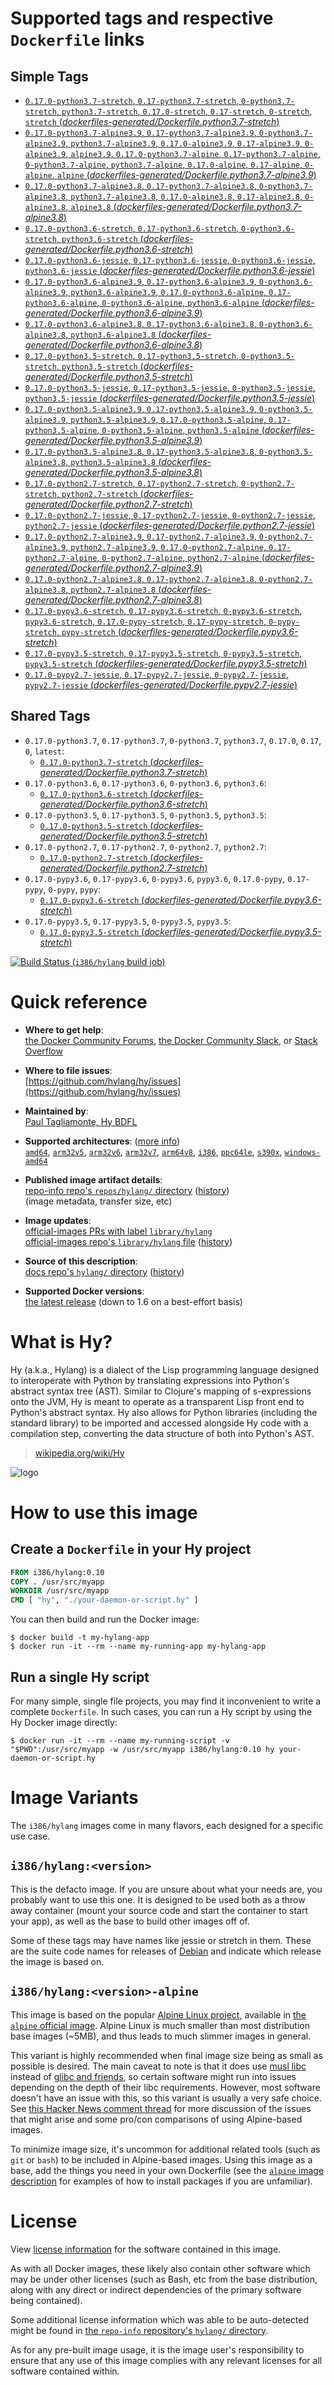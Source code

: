 <!--

********************************************************************************

WARNING:

    DO NOT EDIT "hylang/README.md"

    IT IS AUTO-GENERATED

    (from the other files in "hylang/" combined with a set of templates)

********************************************************************************

-->

# Supported tags and respective `Dockerfile` links

## Simple Tags

-	[`0.17.0-python3.7-stretch`, `0.17-python3.7-stretch`, `0-python3.7-stretch`, `python3.7-stretch`, `0.17.0-stretch`, `0.17-stretch`, `0-stretch`, `stretch` (*dockerfiles-generated/Dockerfile.python3.7-stretch*)](https://github.com/hylang/docker-hylang/blob/4955634c25411cd05d9c4e0f933de67a89ba7c38/dockerfiles-generated/Dockerfile.python3.7-stretch)
-	[`0.17.0-python3.7-alpine3.9`, `0.17-python3.7-alpine3.9`, `0-python3.7-alpine3.9`, `python3.7-alpine3.9`, `0.17.0-alpine3.9`, `0.17-alpine3.9`, `0-alpine3.9`, `alpine3.9`, `0.17.0-python3.7-alpine`, `0.17-python3.7-alpine`, `0-python3.7-alpine`, `python3.7-alpine`, `0.17.0-alpine`, `0.17-alpine`, `0-alpine`, `alpine` (*dockerfiles-generated/Dockerfile.python3.7-alpine3.9*)](https://github.com/hylang/docker-hylang/blob/4955634c25411cd05d9c4e0f933de67a89ba7c38/dockerfiles-generated/Dockerfile.python3.7-alpine3.9)
-	[`0.17.0-python3.7-alpine3.8`, `0.17-python3.7-alpine3.8`, `0-python3.7-alpine3.8`, `python3.7-alpine3.8`, `0.17.0-alpine3.8`, `0.17-alpine3.8`, `0-alpine3.8`, `alpine3.8` (*dockerfiles-generated/Dockerfile.python3.7-alpine3.8*)](https://github.com/hylang/docker-hylang/blob/4955634c25411cd05d9c4e0f933de67a89ba7c38/dockerfiles-generated/Dockerfile.python3.7-alpine3.8)
-	[`0.17.0-python3.6-stretch`, `0.17-python3.6-stretch`, `0-python3.6-stretch`, `python3.6-stretch` (*dockerfiles-generated/Dockerfile.python3.6-stretch*)](https://github.com/hylang/docker-hylang/blob/4955634c25411cd05d9c4e0f933de67a89ba7c38/dockerfiles-generated/Dockerfile.python3.6-stretch)
-	[`0.17.0-python3.6-jessie`, `0.17-python3.6-jessie`, `0-python3.6-jessie`, `python3.6-jessie` (*dockerfiles-generated/Dockerfile.python3.6-jessie*)](https://github.com/hylang/docker-hylang/blob/4955634c25411cd05d9c4e0f933de67a89ba7c38/dockerfiles-generated/Dockerfile.python3.6-jessie)
-	[`0.17.0-python3.6-alpine3.9`, `0.17-python3.6-alpine3.9`, `0-python3.6-alpine3.9`, `python3.6-alpine3.9`, `0.17.0-python3.6-alpine`, `0.17-python3.6-alpine`, `0-python3.6-alpine`, `python3.6-alpine` (*dockerfiles-generated/Dockerfile.python3.6-alpine3.9*)](https://github.com/hylang/docker-hylang/blob/4955634c25411cd05d9c4e0f933de67a89ba7c38/dockerfiles-generated/Dockerfile.python3.6-alpine3.9)
-	[`0.17.0-python3.6-alpine3.8`, `0.17-python3.6-alpine3.8`, `0-python3.6-alpine3.8`, `python3.6-alpine3.8` (*dockerfiles-generated/Dockerfile.python3.6-alpine3.8*)](https://github.com/hylang/docker-hylang/blob/4955634c25411cd05d9c4e0f933de67a89ba7c38/dockerfiles-generated/Dockerfile.python3.6-alpine3.8)
-	[`0.17.0-python3.5-stretch`, `0.17-python3.5-stretch`, `0-python3.5-stretch`, `python3.5-stretch` (*dockerfiles-generated/Dockerfile.python3.5-stretch*)](https://github.com/hylang/docker-hylang/blob/4955634c25411cd05d9c4e0f933de67a89ba7c38/dockerfiles-generated/Dockerfile.python3.5-stretch)
-	[`0.17.0-python3.5-jessie`, `0.17-python3.5-jessie`, `0-python3.5-jessie`, `python3.5-jessie` (*dockerfiles-generated/Dockerfile.python3.5-jessie*)](https://github.com/hylang/docker-hylang/blob/4955634c25411cd05d9c4e0f933de67a89ba7c38/dockerfiles-generated/Dockerfile.python3.5-jessie)
-	[`0.17.0-python3.5-alpine3.9`, `0.17-python3.5-alpine3.9`, `0-python3.5-alpine3.9`, `python3.5-alpine3.9`, `0.17.0-python3.5-alpine`, `0.17-python3.5-alpine`, `0-python3.5-alpine`, `python3.5-alpine` (*dockerfiles-generated/Dockerfile.python3.5-alpine3.9*)](https://github.com/hylang/docker-hylang/blob/4955634c25411cd05d9c4e0f933de67a89ba7c38/dockerfiles-generated/Dockerfile.python3.5-alpine3.9)
-	[`0.17.0-python3.5-alpine3.8`, `0.17-python3.5-alpine3.8`, `0-python3.5-alpine3.8`, `python3.5-alpine3.8` (*dockerfiles-generated/Dockerfile.python3.5-alpine3.8*)](https://github.com/hylang/docker-hylang/blob/4955634c25411cd05d9c4e0f933de67a89ba7c38/dockerfiles-generated/Dockerfile.python3.5-alpine3.8)
-	[`0.17.0-python2.7-stretch`, `0.17-python2.7-stretch`, `0-python2.7-stretch`, `python2.7-stretch` (*dockerfiles-generated/Dockerfile.python2.7-stretch*)](https://github.com/hylang/docker-hylang/blob/4955634c25411cd05d9c4e0f933de67a89ba7c38/dockerfiles-generated/Dockerfile.python2.7-stretch)
-	[`0.17.0-python2.7-jessie`, `0.17-python2.7-jessie`, `0-python2.7-jessie`, `python2.7-jessie` (*dockerfiles-generated/Dockerfile.python2.7-jessie*)](https://github.com/hylang/docker-hylang/blob/4955634c25411cd05d9c4e0f933de67a89ba7c38/dockerfiles-generated/Dockerfile.python2.7-jessie)
-	[`0.17.0-python2.7-alpine3.9`, `0.17-python2.7-alpine3.9`, `0-python2.7-alpine3.9`, `python2.7-alpine3.9`, `0.17.0-python2.7-alpine`, `0.17-python2.7-alpine`, `0-python2.7-alpine`, `python2.7-alpine` (*dockerfiles-generated/Dockerfile.python2.7-alpine3.9*)](https://github.com/hylang/docker-hylang/blob/4955634c25411cd05d9c4e0f933de67a89ba7c38/dockerfiles-generated/Dockerfile.python2.7-alpine3.9)
-	[`0.17.0-python2.7-alpine3.8`, `0.17-python2.7-alpine3.8`, `0-python2.7-alpine3.8`, `python2.7-alpine3.8` (*dockerfiles-generated/Dockerfile.python2.7-alpine3.8*)](https://github.com/hylang/docker-hylang/blob/4955634c25411cd05d9c4e0f933de67a89ba7c38/dockerfiles-generated/Dockerfile.python2.7-alpine3.8)
-	[`0.17.0-pypy3.6-stretch`, `0.17-pypy3.6-stretch`, `0-pypy3.6-stretch`, `pypy3.6-stretch`, `0.17.0-pypy-stretch`, `0.17-pypy-stretch`, `0-pypy-stretch`, `pypy-stretch` (*dockerfiles-generated/Dockerfile.pypy3.6-stretch*)](https://github.com/hylang/docker-hylang/blob/4955634c25411cd05d9c4e0f933de67a89ba7c38/dockerfiles-generated/Dockerfile.pypy3.6-stretch)
-	[`0.17.0-pypy3.5-stretch`, `0.17-pypy3.5-stretch`, `0-pypy3.5-stretch`, `pypy3.5-stretch` (*dockerfiles-generated/Dockerfile.pypy3.5-stretch*)](https://github.com/hylang/docker-hylang/blob/4955634c25411cd05d9c4e0f933de67a89ba7c38/dockerfiles-generated/Dockerfile.pypy3.5-stretch)
-	[`0.17.0-pypy2.7-jessie`, `0.17-pypy2.7-jessie`, `0-pypy2.7-jessie`, `pypy2.7-jessie` (*dockerfiles-generated/Dockerfile.pypy2.7-jessie*)](https://github.com/hylang/docker-hylang/blob/4955634c25411cd05d9c4e0f933de67a89ba7c38/dockerfiles-generated/Dockerfile.pypy2.7-jessie)

## Shared Tags

-	`0.17.0-python3.7`, `0.17-python3.7`, `0-python3.7`, `python3.7`, `0.17.0`, `0.17`, `0`, `latest`:
	-	[`0.17.0-python3.7-stretch` (*dockerfiles-generated/Dockerfile.python3.7-stretch*)](https://github.com/hylang/docker-hylang/blob/4955634c25411cd05d9c4e0f933de67a89ba7c38/dockerfiles-generated/Dockerfile.python3.7-stretch)
-	`0.17.0-python3.6`, `0.17-python3.6`, `0-python3.6`, `python3.6`:
	-	[`0.17.0-python3.6-stretch` (*dockerfiles-generated/Dockerfile.python3.6-stretch*)](https://github.com/hylang/docker-hylang/blob/4955634c25411cd05d9c4e0f933de67a89ba7c38/dockerfiles-generated/Dockerfile.python3.6-stretch)
-	`0.17.0-python3.5`, `0.17-python3.5`, `0-python3.5`, `python3.5`:
	-	[`0.17.0-python3.5-stretch` (*dockerfiles-generated/Dockerfile.python3.5-stretch*)](https://github.com/hylang/docker-hylang/blob/4955634c25411cd05d9c4e0f933de67a89ba7c38/dockerfiles-generated/Dockerfile.python3.5-stretch)
-	`0.17.0-python2.7`, `0.17-python2.7`, `0-python2.7`, `python2.7`:
	-	[`0.17.0-python2.7-stretch` (*dockerfiles-generated/Dockerfile.python2.7-stretch*)](https://github.com/hylang/docker-hylang/blob/4955634c25411cd05d9c4e0f933de67a89ba7c38/dockerfiles-generated/Dockerfile.python2.7-stretch)
-	`0.17.0-pypy3.6`, `0.17-pypy3.6`, `0-pypy3.6`, `pypy3.6`, `0.17.0-pypy`, `0.17-pypy`, `0-pypy`, `pypy`:
	-	[`0.17.0-pypy3.6-stretch` (*dockerfiles-generated/Dockerfile.pypy3.6-stretch*)](https://github.com/hylang/docker-hylang/blob/4955634c25411cd05d9c4e0f933de67a89ba7c38/dockerfiles-generated/Dockerfile.pypy3.6-stretch)
-	`0.17.0-pypy3.5`, `0.17-pypy3.5`, `0-pypy3.5`, `pypy3.5`:
	-	[`0.17.0-pypy3.5-stretch` (*dockerfiles-generated/Dockerfile.pypy3.5-stretch*)](https://github.com/hylang/docker-hylang/blob/4955634c25411cd05d9c4e0f933de67a89ba7c38/dockerfiles-generated/Dockerfile.pypy3.5-stretch)

[![Build Status](https://doi-janky.infosiftr.net/job/multiarch/job/i386/job/hylang/badge/icon) (`i386/hylang` build job)](https://doi-janky.infosiftr.net/job/multiarch/job/i386/job/hylang/)

# Quick reference

-	**Where to get help**:  
	[the Docker Community Forums](https://forums.docker.com/), [the Docker Community Slack](https://blog.docker.com/2016/11/introducing-docker-community-directory-docker-community-slack/), or [Stack Overflow](https://stackoverflow.com/search?tab=newest&q=docker)

-	**Where to file issues**:  
	[https://github.com/hylang/hy/issues](https://github.com/hylang/hy/issues)

-	**Maintained by**:  
	[Paul Tagliamonte, Hy BDFL](https://github.com/hylang/hy)

-	**Supported architectures**: ([more info](https://github.com/docker-library/official-images#architectures-other-than-amd64))  
	[`amd64`](https://hub.docker.com/r/amd64/hylang/), [`arm32v5`](https://hub.docker.com/r/arm32v5/hylang/), [`arm32v6`](https://hub.docker.com/r/arm32v6/hylang/), [`arm32v7`](https://hub.docker.com/r/arm32v7/hylang/), [`arm64v8`](https://hub.docker.com/r/arm64v8/hylang/), [`i386`](https://hub.docker.com/r/i386/hylang/), [`ppc64le`](https://hub.docker.com/r/ppc64le/hylang/), [`s390x`](https://hub.docker.com/r/s390x/hylang/), [`windows-amd64`](https://hub.docker.com/r/winamd64/hylang/)

-	**Published image artifact details**:  
	[repo-info repo's `repos/hylang/` directory](https://github.com/docker-library/repo-info/blob/master/repos/hylang) ([history](https://github.com/docker-library/repo-info/commits/master/repos/hylang))  
	(image metadata, transfer size, etc)

-	**Image updates**:  
	[official-images PRs with label `library/hylang`](https://github.com/docker-library/official-images/pulls?q=label%3Alibrary%2Fhylang)  
	[official-images repo's `library/hylang` file](https://github.com/docker-library/official-images/blob/master/library/hylang) ([history](https://github.com/docker-library/official-images/commits/master/library/hylang))

-	**Source of this description**:  
	[docs repo's `hylang/` directory](https://github.com/docker-library/docs/tree/master/hylang) ([history](https://github.com/docker-library/docs/commits/master/hylang))

-	**Supported Docker versions**:  
	[the latest release](https://github.com/docker/docker-ce/releases/latest) (down to 1.6 on a best-effort basis)

# What is Hy?

Hy (a.k.a., Hylang) is a dialect of the Lisp programming language designed to interoperate with Python by translating expressions into Python's abstract syntax tree (AST). Similar to Clojure's mapping of s-expressions onto the JVM, Hy is meant to operate as a transparent Lisp front end to Python's abstract syntax. Hy also allows for Python libraries (including the standard library) to be imported and accessed alongside Hy code with a compilation step, converting the data structure of both into Python's AST.

> [wikipedia.org/wiki/Hy](https://en.wikipedia.org/wiki/Hy)

![logo](https://raw.githubusercontent.com/docker-library/docs/c097f38c6ee48cd13456df8cd853a9d806fff429/hylang/logo.png)

# How to use this image

## Create a `Dockerfile` in your Hy project

```dockerfile
FROM i386/hylang:0.10
COPY . /usr/src/myapp
WORKDIR /usr/src/myapp
CMD [ "hy", "./your-daemon-or-script.hy" ]
```

You can then build and run the Docker image:

```console
$ docker build -t my-hylang-app
$ docker run -it --rm --name my-running-app my-hylang-app
```

## Run a single Hy script

For many simple, single file projects, you may find it inconvenient to write a complete `Dockerfile`. In such cases, you can run a Hy script by using the Hy Docker image directly:

```console
$ docker run -it --rm --name my-running-script -v "$PWD":/usr/src/myapp -w /usr/src/myapp i386/hylang:0.10 hy your-daemon-or-script.hy
```

# Image Variants

The `i386/hylang` images come in many flavors, each designed for a specific use case.

## `i386/hylang:<version>`

This is the defacto image. If you are unsure about what your needs are, you probably want to use this one. It is designed to be used both as a throw away container (mount your source code and start the container to start your app), as well as the base to build other images off of.

Some of these tags may have names like jessie or stretch in them. These are the suite code names for releases of [Debian](https://wiki.debian.org/DebianReleases) and indicate which release the image is based on.

## `i386/hylang:<version>-alpine`

This image is based on the popular [Alpine Linux project](http://alpinelinux.org), available in [the `alpine` official image](https://hub.docker.com/_/alpine). Alpine Linux is much smaller than most distribution base images (~5MB), and thus leads to much slimmer images in general.

This variant is highly recommended when final image size being as small as possible is desired. The main caveat to note is that it does use [musl libc](http://www.musl-libc.org) instead of [glibc and friends](http://www.etalabs.net/compare_libcs.html), so certain software might run into issues depending on the depth of their libc requirements. However, most software doesn't have an issue with this, so this variant is usually a very safe choice. See [this Hacker News comment thread](https://news.ycombinator.com/item?id=10782897) for more discussion of the issues that might arise and some pro/con comparisons of using Alpine-based images.

To minimize image size, it's uncommon for additional related tools (such as `git` or `bash`) to be included in Alpine-based images. Using this image as a base, add the things you need in your own Dockerfile (see the [`alpine` image description](https://hub.docker.com/_/alpine/) for examples of how to install packages if you are unfamiliar).

# License

View [license information](https://github.com/hylang/hy/blob/master/LICENSE) for the software contained in this image.

As with all Docker images, these likely also contain other software which may be under other licenses (such as Bash, etc from the base distribution, along with any direct or indirect dependencies of the primary software being contained).

Some additional license information which was able to be auto-detected might be found in [the `repo-info` repository's `hylang/` directory](https://github.com/docker-library/repo-info/tree/master/repos/hylang).

As for any pre-built image usage, it is the image user's responsibility to ensure that any use of this image complies with any relevant licenses for all software contained within.

